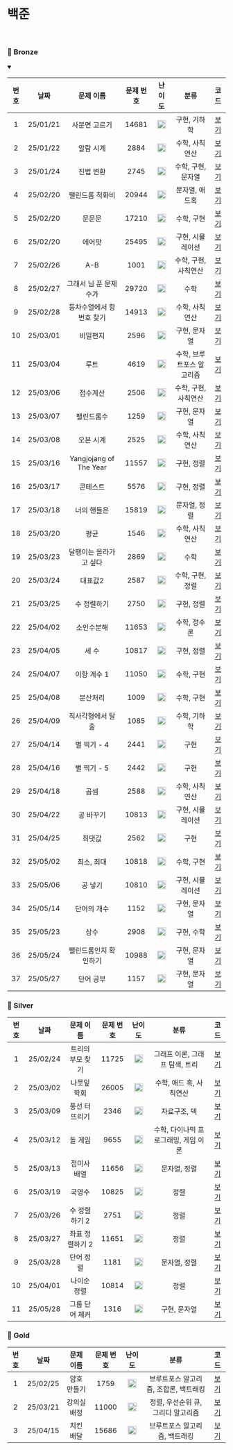백준 
==============================
<br>

### 🥉 Bronze
<details open>
<summary></summary>

| 번호 |    날짜    |         문제 이름          | 문제 번호 |                                 난이도                                 |       분류       |                       코드                        |  
|:--:|:--------:|:----------------------:|:-----:|:-------------------------------------------------------------------:|:--------------:|:-----------------------------------------------:|
| 1  | 25/01/21 |        사분면 고르기         | 14681 | <img src="https://static.solved.ac/tier_small/1.svg" width="20px"/> |    구현, 기하학     |          [보기](./Bronze/사분면%20고르기.cpp)           |  |
| 2  | 25/01/22 |         알람 시계          | 2884  | <img src="https://static.solved.ac/tier_small/3.svg" width="20px"/> |    수학, 사칙연산    |           [보기](./Bronze/알람%20시계.cpp)            |  |
| 3  | 25/01/24 |         진법 변환          | 2745  | <img src="https://static.solved.ac/tier_small/4.svg" width="20px"/> |  수학, 구현, 문자열   |           [보기](./Bronze/진법%20변환.cpp)            |  |
| 4  | 25/02/20 |        팰린드롬 척화비        | 20944 | <img src="https://static.solved.ac/tier_small/3.svg" width="20px"/> |    문자열, 애드혹    |          [보기](./Bronze/팰린드롬%20척화비.cpp)          |  |
| 5  | 25/02/20 |          문문문           | 17210 | <img src="https://static.solved.ac/tier_small/3.svg" width="20px"/> |     수학, 구현     |             [보기](./Bronze/문문문.cpp)              |  |
| 6  | 25/02/20 |          에어팟           | 25495 | <img src="https://static.solved.ac/tier_small/4.svg" width="20px"/> |   구현, 시뮬레이션    |             [보기](./Bronze/에어팟.cpp)              |  |
| 7  | 25/02/26 |          A-B           | 1001  | <img src="https://static.solved.ac/tier_small/1.svg" width="20px"/> |  수학, 구현, 사칙연산  |             [보기](./Bronze/A-B.cpp)              |  |
| 8  | 25/02/27 |     그래서 님 푼 문제 수가      | 29720 | <img src="https://static.solved.ac/tier_small/3.svg" width="20px"/> |       수학       |    [보기](./Bronze/그래서%20님%20푼%20문제%20수가.cpp)     |  |
| 9  | 25/02/28 |     등차수열에서 항 번호 찾기     | 14913 | <img src="https://static.solved.ac/tier_small/3.svg" width="20px"/> |    수학, 사칙연산    |     [보기](./Bronze/등차수열에서%20항%20번호%20찾기.cpp)     |  |
| 10 | 25/03/01 |          비밀편지          | 2596  | <img src="https://static.solved.ac/tier_small/5.svg" width="20px"/> |    구현, 문자열     |             [보기](./Bronze/비밀편지.cpp)             |  |
| 11 | 25/03/04 |           루트           | 4619  | <img src="https://static.solved.ac/tier_small/3.svg" width="20px"/> | 수학, 브루트포스 알고리즘 |              [보기](./Bronze/루트.cpp)              |  |
| 12 | 25/03/06 |          점수계산          | 2506  | <img src="https://static.solved.ac/tier_small/3.svg" width="20px"/> |  수학, 구현, 사칙연산  |             [보기](./Bronze/점수계산.cpp)             |  |
| 13 | 25/03/07 |         팰린드롬수          | 1259  | <img src="https://static.solved.ac/tier_small/5.svg" width="20px"/> |    구현, 문자열     |            [보기](./Bronze/팰린드롬수.cpp)             |  |
| 14 | 25/03/08 |         오븐 시계          | 2525  | <img src="https://static.solved.ac/tier_small/3.svg" width="20px"/> |    수학, 사칙연산    |           [보기](./Bronze/오븐%20시계.cpp)            |  |
| 15 | 25/03/16 | Yangjojang of The Year | 11557 | <img src="https://static.solved.ac/tier_small/5.svg" width="20px"/> |     구현, 정렬     | [보기](./Bronze/Yangjojang%20of%20The%20Year.cpp) |  |
| 16 | 25/03/17 |          콘테스트          | 5576  | <img src="https://static.solved.ac/tier_small/4.svg" width="20px"/> |     구현, 정렬     |             [보기](./Bronze/콘테스트.cpp)             |  |
| 17 | 25/03/18 |         너의 핸들은         | 15819 | <img src="https://static.solved.ac/tier_small/5.svg" width="20px"/> |    문자열, 정렬     |           [보기](./Bronze/너의%20핸들은.cpp)           |  |
| 18 | 25/03/20 |           평균           | 1546  | <img src="https://static.solved.ac/tier_small/5.svg" width="20px"/> |    수학, 사칙연산    |              [보기](./Bronze/평균.cpp)              |  |
| 19 | 25/03/23 |      달팽이는 올라가고 싶다      | 2869  | <img src="https://static.solved.ac/tier_small/5.svg" width="20px"/> |       수학       |       [보기](./Bronze/달팽이는%20올라가고%20싶다.cpp)       |  |
| 20 | 25/03/24 |          대표값2          | 2587  | <img src="https://static.solved.ac/tier_small/4.svg" width="20px"/> |   수학, 구현, 정렬   |             [보기](./Bronze/대표값2.cpp)             |  |
| 21 | 25/03/25 |         수 정렬하기         | 2750  | <img src="https://static.solved.ac/tier_small/4.svg" width="20px"/> |     구현, 정렬     |           [보기](./Bronze/수%20정렬하기.cpp)           |  |
| 22 | 25/04/02 |         소인수분해          | 11653 | <img src="https://static.solved.ac/tier_small/5.svg" width="20px"/> |    수학, 정수론     |            [보기](./Bronze/소인수분해.cpp)             |  |
| 23 | 25/04/05 |          세 수           | 10817 | <img src="https://static.solved.ac/tier_small/3.svg" width="20px"/> |     구현, 정렬     |            [보기](./Bronze/세%20수.cpp)             |  |
| 24 | 25/04/07 |        이항 계수 1         | 11050 | <img src="https://static.solved.ac/tier_small/5.svg" width="20px"/> |     수학, 구현     |         [보기](./Bronze/이항%20계수%201.cpp)          |  |
| 25 | 25/04/08 |          분산처리          | 1009  | <img src="https://static.solved.ac/tier_small/4.svg" width="20px"/> |     수학, 구현     |             [보기](./Bronze/분산처리.cpp)             |  |
| 26 | 25/04/09 |       직사각형에서 탈출        | 1085  | <img src="https://static.solved.ac/tier_small/3.svg" width="20px"/> |    수학, 기하학     |         [보기](./Bronze/직사각형에서%20탈출.cpp)          |  |
| 27 | 25/04/14 |        별 찍기 - 4        | 2441  | <img src="https://static.solved.ac/tier_small/3.svg" width="20px"/> |       구현       |         [보기](./Bronze/별찍기%20-%204.cpp)          |  |
| 28 | 25/04/16 |        별 찍기 - 5        | 2442  | <img src="https://static.solved.ac/tier_small/3.svg" width="20px"/> |       구현       |         [보기](./Bronze/별찍기%20-%205.cpp)          |  |
| 29 | 25/04/18 |           곱셈           | 2588  | <img src="https://static.solved.ac/tier_small/3.svg" width="20px"/> |    수학, 사칙연산    |              [보기](./Bronze/곱셈.cpp)              |  |
| 30 | 25/04/22 |         공 바꾸기          | 10813 | <img src="https://static.solved.ac/tier_small/4.svg" width="20px"/> |   구현, 시뮬레이션    |           [보기](./Bronze/공%20바꾸기.cpp)            |  |
| 31 | 25/04/25 |          최댓값           | 2562  | <img src="https://static.solved.ac/tier_small/3.svg" width="20px"/> |       구현       |             [보기](./Bronze/최댓값.cpp)              |  |
| 32 | 25/05/02 |         최소, 최대         | 10818 | <img src="https://static.solved.ac/tier_small/3.svg" width="20px"/> |     수학, 구현     |           [보기](./Bronze/최소,%20최대.cpp)           |  |
| 33 | 25/05/06 |          공 넣기          | 10810 | <img src="https://static.solved.ac/tier_small/3.svg" width="20px"/> |   구현, 시뮬레이션    |            [보기](./Bronze/공%20넣기.cpp)            |  |
| 34 | 25/05/14 |         단어의 개수         | 1152  | <img src="https://static.solved.ac/tier_small/4.svg" width="20px"/> |    구현, 문자열     |           [보기](./Bronze/단어의%20개수.cpp)           |  |
| 35 | 25/05/23 |           상수           | 2908  | <img src="https://static.solved.ac/tier_small/4.svg" width="20px"/> |     구현, 수학     |              [보기](./Bronze/상수.cpp)              |  |
| 36 | 25/05/24 |      팰린드롬인지 확인하기       | 10988 | <img src="https://static.solved.ac/tier_small/3.svg" width="20px"/> |    구현, 문자열     |        [보기](./Bronze/팰린드롬인지%20확인하기.cpp)         |  |
| 37 | 25/05/27 |         단어 공부          | 1157  | <img src="https://static.solved.ac/tier_small/5.svg" width="20px"/> |    구현, 문자열     |           [보기](./Bronze/단어%20공부.cpp)            |  |

</details>

### 🥈 Silver

| 번호 |    날짜    |   문제 이름   | 문제 번호 |                                 난이도                                 |          분류           |                코드                |  
|:--:|:--------:|:---------:|:-----:|:-------------------------------------------------------------------:|:---------------------:|:--------------------------------:|
| 1  | 25/02/24 | 트리의 부모 찾기 | 11725 | <img src="https://static.solved.ac/tier_small/9.svg" width="20px"/> |  그래프 이론, 그래프 탐색, 트리   | [보기](./Silver/트리의%20부모%20찾기.cpp) |  |
| 2  | 25/03/02 |  나뭇잎 학회   | 26005 | <img src="https://static.solved.ac/tier_small/6.svg" width="20px"/> |    수학, 애드 혹, 사칙연산     |   [보기](./Silver/나뭇잎%20학회.cpp)    |  |
| 3  | 25/03/09 |  풍선 터뜨리기  | 2346  | <img src="https://static.solved.ac/tier_small/8.svg" width="20px"/> |        자료구조, 덱        |   [보기](./Silver/풍선%20터뜨리기.cpp)   |  |
| 4  | 25/03/12 |   돌 게임    | 9655  | <img src="https://static.solved.ac/tier_small/6.svg" width="20px"/> | 수학, 다이나믹 프로그래밍, 게임 이론 |    [보기](./Silver/돌%20게임.cpp)     |  |
| 5  | 25/03/13 |  접미사 배열   | 11656 | <img src="https://static.solved.ac/tier_small/7.svg" width="20px"/> |        문자열, 정렬        |   [보기](./Silver/접미사%20배열.cpp)    |  |
| 6  | 25/03/19 |    국영수    | 10825 | <img src="https://static.solved.ac/tier_small/7.svg" width="20px"/> |          정렬           |      [보기](./Silver/국영수.cpp)      |  |
| 7  | 25/03/26 | 수 정렬하기 2  | 2751  | <img src="https://static.solved.ac/tier_small/6.svg" width="20px"/> |          정렬           | [보기](./Silver/수%20정렬하기%202.cpp)  |  |
| 8  | 25/03/27 | 좌표 정렬하기 2 | 11651 | <img src="https://static.solved.ac/tier_small/6.svg" width="20px"/> |          정렬           | [보기](./Silver/좌표%20정렬하기%202.cpp) |  |
| 9  | 25/03/28 |   단어 정렬   | 1181  | <img src="https://static.solved.ac/tier_small/6.svg" width="20px"/> |        문자열, 정렬        |    [보기](./Silver/단어%20정렬.cpp)    |  |
| 10 | 25/04/01 |  나이순 정렬   | 10814 | <img src="https://static.solved.ac/tier_small/6.svg" width="20px"/> |          정렬           |   [보기](./Silver/나이순%20정렬.cpp)    |  |
| 11 | 25/05/28 | 그룹 단어 체커  | 1316 | <img src="https://static.solved.ac/tier_small/6.svg" width="20px"/> |        구현, 문자열        | [보기](./Silver/그룹%20단어%20체커.cpp)  |  |

### 🥇 Gold

| 번호 |    날짜    | 문제 이름  | 문제 번호 |                                 난이도                                  |          분류           |            코드             |  
|:--:|:--------:|:------:|:-----:|:--------------------------------------------------------------------:|:---------------------:|:-------------------------:|
| 1  | 25/02/25 | 암호 만들기 | 1759  | <img src="https://static.solved.ac/tier_small/11.svg" width="20px"/> | 브루트포스 알고리즘, 조합론, 백트래킹 | [보기](./Gold/암호%20만들기.cpp) |  |
| 2  | 25/03/21 | 강의실 배정 | 11000 | <img src="https://static.solved.ac/tier_small/11.svg" width="20px"/> | 정렬, 우선순위 큐, 그리디 알고리즘  | [보기](./Gold/강의실%20배정.cpp) |  |
| 3  | 25/04/15  | 치킨 배달  | 15686 | <img src="https://static.solved.ac/tier_small/11.svg" width="20px"/> |   브루트포스 알고리즘, 백트래킹    | [보기](./Gold/치킨%20배달.cpp)  |  |


[Bronze5]: https://static.solved.ac/tier_small/1.svg
[Bronze4]: https://static.solved.ac/tier_small/2.svg
[Bronze3]: https://static.solved.ac/tier_small/3.svg
[Bronze2]: https://static.solved.ac/tier_small/4.svg
[Bronze1]: https://static.solved.ac/tier_small/5.svg
[Silver5]: https://static.solved.ac/tier_small/6.svg
[Silver4]: https://static.solved.ac/tier_small/7.svg
[Silver3]: https://static.solved.ac/tier_small/8.svg
[Silver2]: https://static.solved.ac/tier_small/9.svg
[Silver1]: https://static.solved.ac/tier_small/10.svg
[Gold5]: https://static.solved.ac/tier_small/11.svg
[Gold4]: https://static.solved.ac/tier_small/12.svg
[Gold3]: https://static.solved.ac/tier_small/13.svg
[Gold2]: https://static.solved.ac/tier_small/14.svg
[Gold1]: https://static.solved.ac/tier_small/15.svg